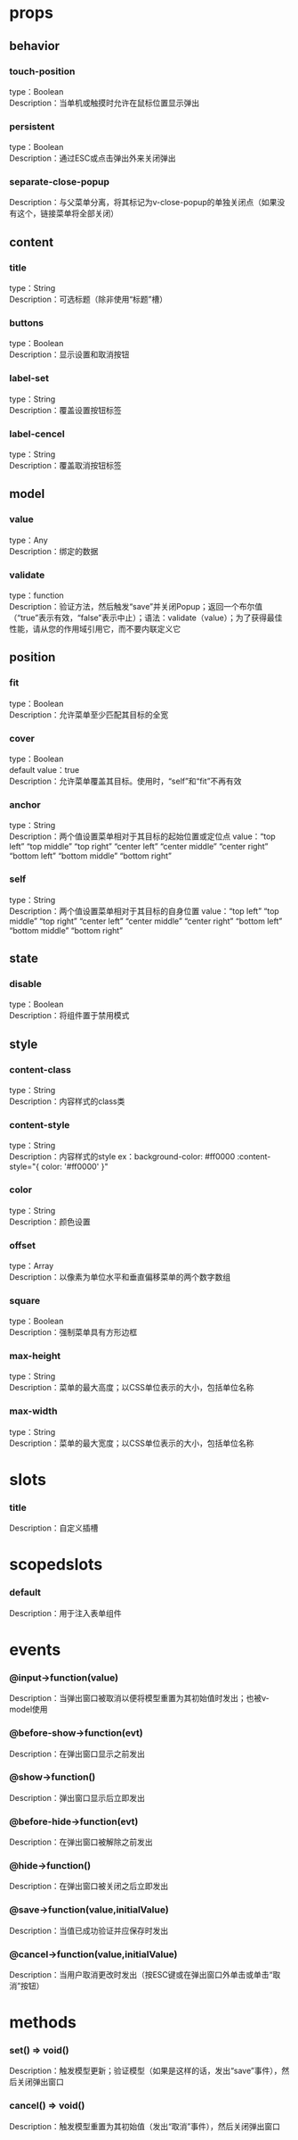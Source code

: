 # props
## behavior
### touch-position
type：Boolean  
Description：当单机或触摸时允许在鼠标位置显示弹出
### persistent
type：Boolean  
Description：通过ESC或点击弹出外来关闭弹出
### separate-close-popup
Description：与父菜单分离，将其标记为v-close-popup的单独关闭点（如果没有这个，链接菜单将全部关闭） 
## content 
### title
type：String  
Description：可选标题（除非使用“标题”槽） 
### buttons
type：Boolean  
Description：显示设置和取消按钮
### label-set
type：String  
Description：覆盖设置按钮标签
### label-cencel
type：String  
Description：覆盖取消按钮标签
## model
### value
type：Any  
Description：绑定的数据
### validate
type：function  
Description：验证方法，然后触发“save”并关闭Popup；返回一个布尔值（“true”表示有效，“false”表示中止）；语法：validate（value）；为了获得最佳性能，请从您的作用域引用它，而不要内联定义它
## position
### fit
type：Boolean  
Description：允许菜单至少匹配其目标的全宽
### cover
type：Boolean  
default value：true  
Description：允许菜单覆盖其目标。使用时，“self”和“fit”不再有效
### anchor
type：String  
Description：两个值设置菜单相对于其目标的起始位置或定位点
value：“top left” “top middle” “top right” “center left” “center middle” “center right” “bottom left” “bottom middle” “bottom right”
### self
type：String  
Description：两个值设置菜单相对于其目标的自身位置
value：“top left” “top middle” “top right” “center left” “center middle” “center right” “bottom left” “bottom middle” “bottom right”
## state
### disable
type：Boolean  
Description：将组件置于禁用模式
## style
### content-class
type：String  
Description：内容样式的class类
### content-style
type：String  
Description：内容样式的style
ex：background-color: #ff0000  :content-style="{ color: '#ff0000' }"
### color
type：String  
Description：颜色设置
### offset
type：Array  
Description：以像素为单位水平和垂直偏移菜单的两个数字数组
### square
type：Boolean  
Description：强制菜单具有方形边框
### max-height
type：String  
Description：菜单的最大高度；以CSS单位表示的大小，包括单位名称
### max-width
type：String  
Description：菜单的最大宽度；以CSS单位表示的大小，包括单位名称
# slots
### title
Description：自定义插槽
# scopedslots
### default
Description：用于注入表单组件
# events
### @input->function(value)
Description：当弹出窗口被取消以便将模型重置为其初始值时发出；也被v-model使用
### @before-show->function(evt)
Description：在弹出窗口显示之前发出
### @show->function()
Description：弹出窗口显示后立即发出
### @before-hide->function(evt)
Description：在弹出窗口被解除之前发出
### @hide->function()
Description：在弹出窗口被关闭之后立即发出
### @save->function(value,initialValue)
Description：当值已成功验证并应保存时发出
### @cancel->function(value,initialValue)
Description：当用户取消更改时发出（按ESC键或在弹出窗口外单击或单击“取消”按钮）
# methods
### set() => void()
Description：触发模型更新；验证模型（如果是这样的话，发出“save”事件），然后关闭弹出窗口
### cancel() => void()
Description：触发模型重置为其初始值（发出“取消”事件），然后关闭弹出窗口